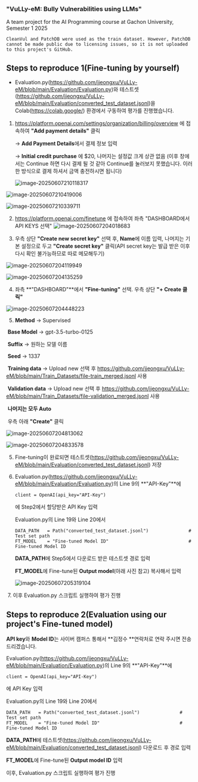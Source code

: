 ### "VuLLy-eM: Bully Vulnerabilities using LLMs"

A team project for the AI Programming course at Gachon University, Semester 1 2025



```
CleanVul and PatchDB were used as the train dataset. However, PatchDB cannot be made public due to licensing issues, so it is not uploaded to this project's GitHub.
```



## Steps to reproduce 1(Fine-tuning by yourself)

- Evaluation.py(https://github.com/jjeongxu/VuLLy-eM/blob/main/Evaluation/Evaluation.py)와 테스트셋(https://github.com/jjeongxu/VuLLy-eM/blob/main/Evaluation/converted_test_dataset.jsonl)을 Colab(https://colab.google/) 환경에서 구동하여 평가를 진행했습니다.



1. https://platform.openai.com/settings/organization/billing/overview 에 접속하여 **"Add payment details"** 클릭

   -> **Add Payment Details**에서 결제 정보 입력

   -> **Initial credit purchase** 에 $20, 나머지는 설정값 크게 상관 없음 (이후 창에서는 Continue 하면 다시 결제 될 것 같아 Continue를 눌러보지 못했습니다. 이러한 방식으로 결제 하셔서 금액 충전하시면 됩니다)

   ![image-20250607210118317](https://github.com/user-attachments/assets/3d982f39-e41f-4040-90f3-09b8630c9167)


![image-20250607210419006](https://github.com/user-attachments/assets/22ad5470-21a4-47eb-a1be-31b0b4ad9521)


![image-20250607210339711](https://github.com/user-attachments/assets/012bfb47-2505-46b6-853a-7fbc52adb13f)


2. https://platform.openai.com/finetune 에 접속하여 좌측 "DASHBOARD에서 API KEYS 선택"
   ![image-20250607204018683](https://github.com/user-attachments/assets/1288eb24-6b35-4768-8606-c96c7e7525c5)


4. 우측 상단 **"Create new secret key"** 선택 후,  **Name**에 이름 입력, 나머지는 기본 설정으로 두고 **"Create secret key"** 클릭(API secret key는 발급 받은 이후 다시 확인 불가능하므로 따로 메모해두기)

![image-20250607204119949](https://github.com/user-attachments/assets/0968fe73-5cb5-447f-9768-15b29ec16212)


![image-20250607204135259](https://github.com/user-attachments/assets/291dd590-91fc-4cdf-aba9-c1749272c135)


4. 좌측 **"DASHBOARD"**에서 **"Fine-tuning"** 선택. 우측 상단 **"+ Create 클릭"**

![image-20250607204448223](https://github.com/user-attachments/assets/7ecdab13-4cef-4639-b356-b8874b2a3f93)




5. **Method** -> Supervised

​	**Base Model** -> gpt-3.5-turbo-0125

​	**Suffix** -> 원하는 모델 이름

​	**Seed** -> 1337

​	**Training data** -> Upload new 선택 후 https://github.com/jjeongxu/VuLLy-eM/blob/main/Train_Datasets/file-train_merged.jsonl 사용

​	**Validation data** -> Upload new 선택 후 https://github.com/jjeongxu/VuLLy-eM/blob/main/Train_Datasets/file-validation_merged.jsonl 사용

​	**나머지는 모두 Auto**

​	우측 아래 **"Create"** 클릭

![image-20250607204813062](https://github.com/user-attachments/assets/1c7a885d-149a-42f5-899a-4ea0d22489bb)


![image-20250607204833578](https://github.com/user-attachments/assets/3df4d9b6-d49c-4b8c-89e5-363286163355)


5. Fine-tuning이 완료되면 테스트셋(https://github.com/jjeongxu/VuLLy-eM/blob/main/Evaluation/converted_test_dataset.jsonl) 저장

6. Evaluation.py(https://github.com/jjeongxu/VuLLy-eM/blob/main/Evaluation/Evaluation.py)의  Line 9의 **"API-Key"**에 

   ```
   client = OpenAI(api_key="API-Key")
   ```

   에 Step2에서 할당받은 API Key 입력

   

   Evaluation.py의 Line 19와 Line 20에서

   ```
   DATA_PATH   = Path("converted_test_dataset.jsonl")               # Test set path
   FT_MODEL    = "Fine-tuned Model ID"                              # Fine-tuned Model ID
   ```

   **DATA_PATH**에 Step5에서 다운로드 받은 테스트셋 경로 입력

   **FT_MODEL**에 Fine-tune된 **Output model**(아래 사진 참고) 복사해서 입력

   

   ![image-20250607205319104](https://github.com/user-attachments/assets/bd9876da-0961-4182-9818-724fd584a920)


​	7. 이후 Evaluation.py 스크립트 실행하여 평가 진행



## Steps to reproduce 2(Evaluation using our project's Fine-tuned model)

**API key**와 **Model ID**는 사이버 캠퍼스 통해서 **김정수 **연락처로 연락 주시면 전송 드리겠습니다.



Evaluation.py(https://github.com/jjeongxu/VuLLy-eM/blob/main/Evaluation/Evaluation.py)의  Line 9의 **"API-Key"**에 

```
client = OpenAI(api_key="API-Key")
```

에 API Key 입력



Evaluation.py의 Line 19와 Line 20에서

```
DATA_PATH   = Path("converted_test_dataset.jsonl")               # Test set path
FT_MODEL    = "Fine-tuned Model ID"                              # Fine-tuned Model ID
```

**DATA_PATH**에 테스트셋(https://github.com/jjeongxu/VuLLy-eM/blob/main/Evaluation/converted_test_dataset.jsonl) 다운로드 후 경로 입력

**FT_MODEL**에 Fine-tune된 **Output model ID** 입력



이후, Evaluation.py 스크립트 실행하여 평가 진행

